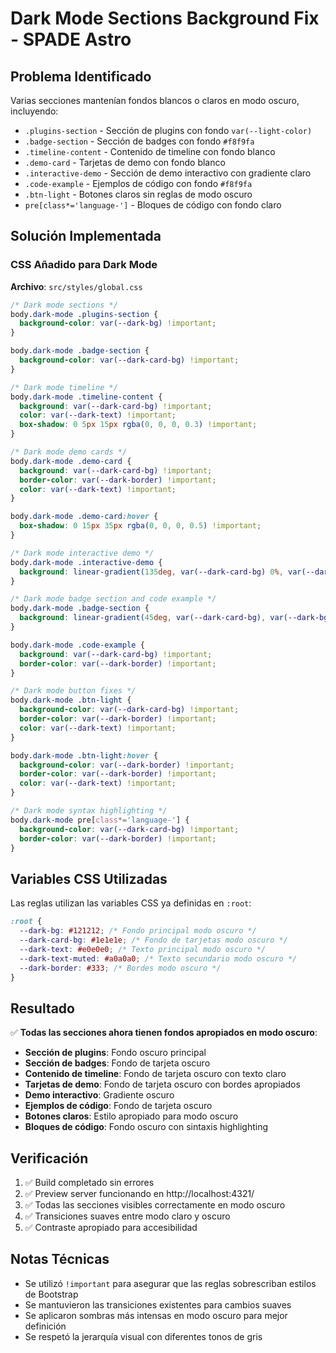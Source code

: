 # Dark Mode Sections Background Fix - SPADE Astro

## Problema Identificado

Varias secciones mantenían fondos blancos o claros en modo oscuro, incluyendo:

- `.plugins-section` - Sección de plugins con fondo `var(--light-color)`
- `.badge-section` - Sección de badges con fondo `#f8f9fa`
- `.timeline-content` - Contenido de timeline con fondo blanco
- `.demo-card` - Tarjetas de demo con fondo blanco
- `.interactive-demo` - Sección de demo interactivo con gradiente claro
- `.code-example` - Ejemplos de código con fondo `#f8f9fa`
- `.btn-light` - Botones claros sin reglas de modo oscuro
- `pre[class*='language-']` - Bloques de código con fondo claro

## Solución Implementada

### CSS Añadido para Dark Mode

**Archivo**: `src/styles/global.css`

```css
/* Dark mode sections */
body.dark-mode .plugins-section {
  background-color: var(--dark-bg) !important;
}

body.dark-mode .badge-section {
  background-color: var(--dark-card-bg) !important;
}

/* Dark mode timeline */
body.dark-mode .timeline-content {
  background: var(--dark-card-bg) !important;
  color: var(--dark-text) !important;
  box-shadow: 0 5px 15px rgba(0, 0, 0, 0.3) !important;
}

/* Dark mode demo cards */
body.dark-mode .demo-card {
  background: var(--dark-card-bg) !important;
  border-color: var(--dark-border) !important;
  color: var(--dark-text) !important;
}

body.dark-mode .demo-card:hover {
  box-shadow: 0 15px 35px rgba(0, 0, 0, 0.5) !important;
}

/* Dark mode interactive demo */
body.dark-mode .interactive-demo {
  background: linear-gradient(135deg, var(--dark-card-bg) 0%, var(--dark-bg) 100%) !important;
}

/* Dark mode badge section and code example */
body.dark-mode .badge-section {
  background: linear-gradient(45deg, var(--dark-card-bg), var(--dark-bg)) !important;
}

body.dark-mode .code-example {
  background: var(--dark-card-bg) !important;
  border-color: var(--dark-border) !important;
}

/* Dark mode button fixes */
body.dark-mode .btn-light {
  background-color: var(--dark-card-bg) !important;
  border-color: var(--dark-border) !important;
  color: var(--dark-text) !important;
}

body.dark-mode .btn-light:hover {
  background-color: var(--dark-border) !important;
  border-color: var(--dark-border) !important;
  color: var(--dark-text) !important;
}

/* Dark mode syntax highlighting */
body.dark-mode pre[class*='language-'] {
  background-color: var(--dark-card-bg) !important;
  border-color: var(--dark-border) !important;
}
```

## Variables CSS Utilizadas

Las reglas utilizan las variables CSS ya definidas en `:root`:

```css
:root {
  --dark-bg: #121212; /* Fondo principal modo oscuro */
  --dark-card-bg: #1e1e1e; /* Fondo de tarjetas modo oscuro */
  --dark-text: #e0e0e0; /* Texto principal modo oscuro */
  --dark-text-muted: #a0a0a0; /* Texto secundario modo oscuro */
  --dark-border: #333; /* Bordes modo oscuro */
}
```

## Resultado

✅ **Todas las secciones ahora tienen fondos apropiados en modo oscuro**:

- **Sección de plugins**: Fondo oscuro principal
- **Sección de badges**: Fondo de tarjeta oscuro
- **Contenido de timeline**: Fondo de tarjeta oscuro con texto claro
- **Tarjetas de demo**: Fondo de tarjeta oscuro con bordes apropiados
- **Demo interactivo**: Gradiente oscuro
- **Ejemplos de código**: Fondo de tarjeta oscuro
- **Botones claros**: Estilo apropiado para modo oscuro
- **Bloques de código**: Fondo oscuro con sintaxis highlighting

## Verificación

1. ✅ Build completado sin errores
2. ✅ Preview server funcionando en http://localhost:4321/
3. ✅ Todas las secciones visibles correctamente en modo oscuro
4. ✅ Transiciones suaves entre modo claro y oscuro
5. ✅ Contraste apropiado para accesibilidad

## Notas Técnicas

- Se utilizó `!important` para asegurar que las reglas sobrescriban estilos de Bootstrap
- Se mantuvieron las transiciones existentes para cambios suaves
- Se aplicaron sombras más intensas en modo oscuro para mejor definición
- Se respetó la jerarquía visual con diferentes tonos de gris
